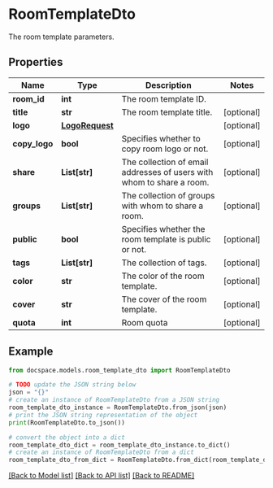 # RoomTemplateDto

The room template parameters.

## Properties

Name | Type | Description | Notes
------------ | ------------- | ------------- | -------------
**room_id** | **int** | The room template ID. | 
**title** | **str** | The room template title. | [optional] 
**logo** | [**LogoRequest**](LogoRequest.md) |  | [optional] 
**copy_logo** | **bool** | Specifies whether to copy room logo or not. | [optional] 
**share** | **List[str]** | The collection of email addresses of users with whom to share a room. | [optional] 
**groups** | **List[str]** | The collection of groups with whom to share a room. | [optional] 
**public** | **bool** | Specifies whether the room template is public or not. | [optional] 
**tags** | **List[str]** | The collection of tags. | [optional] 
**color** | **str** | The color of the room template. | [optional] 
**cover** | **str** | The cover of the room template. | [optional] 
**quota** | **int** | Room quota | [optional] 

## Example

```python
from docspace.models.room_template_dto import RoomTemplateDto

# TODO update the JSON string below
json = "{}"
# create an instance of RoomTemplateDto from a JSON string
room_template_dto_instance = RoomTemplateDto.from_json(json)
# print the JSON string representation of the object
print(RoomTemplateDto.to_json())

# convert the object into a dict
room_template_dto_dict = room_template_dto_instance.to_dict()
# create an instance of RoomTemplateDto from a dict
room_template_dto_from_dict = RoomTemplateDto.from_dict(room_template_dto_dict)
```
[[Back to Model list]](../README.md#documentation-for-models) [[Back to API list]](../README.md#documentation-for-api-endpoints) [[Back to README]](../README.md)


